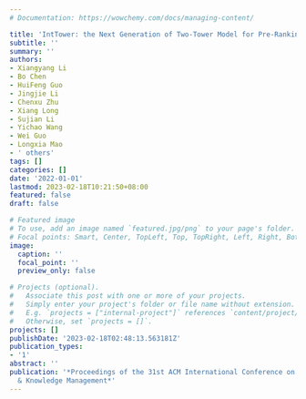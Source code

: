 ```yaml
---
# Documentation: https://wowchemy.com/docs/managing-content/

title: 'IntTower: the Next Generation of Two-Tower Model for Pre-Ranking System'
subtitle: ''
summary: ''
authors:
- Xiangyang Li
- Bo Chen
- HuiFeng Guo
- Jingjie Li
- Chenxu Zhu
- Xiang Long
- Sujian Li
- Yichao Wang
- Wei Guo
- Longxia Mao
- ' others'
tags: []
categories: []
date: '2022-01-01'
lastmod: 2023-02-18T10:21:50+08:00
featured: false
draft: false

# Featured image
# To use, add an image named `featured.jpg/png` to your page's folder.
# Focal points: Smart, Center, TopLeft, Top, TopRight, Left, Right, BottomLeft, Bottom, BottomRight.
image:
  caption: ''
  focal_point: ''
  preview_only: false

# Projects (optional).
#   Associate this post with one or more of your projects.
#   Simply enter your project's folder or file name without extension.
#   E.g. `projects = ["internal-project"]` references `content/project/deep-learning/index.md`.
#   Otherwise, set `projects = []`.
projects: []
publishDate: '2023-02-18T02:48:13.563181Z'
publication_types:
- '1'
abstract: ''
publication: '*Proceedings of the 31st ACM International Conference on Information
  & Knowledge Management*'
---
```

